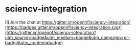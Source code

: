 # sciencv-integration

[![Join the chat at https://gitter.im/openrif/sciencv-integration](https://badges.gitter.im/openrif/sciencv-integration.svg)](https://gitter.im/openrif/sciencv-integration?utm_source=badge&utm_medium=badge&utm_campaign=pr-badge&utm_content=badge)

